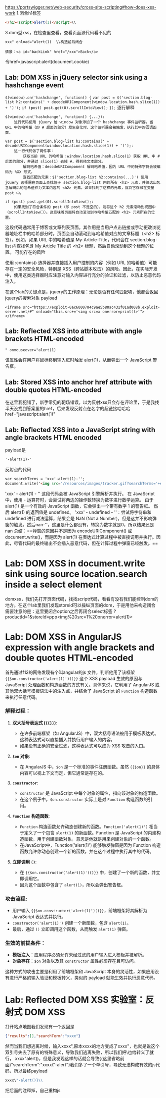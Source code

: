 https://portswigger.net/web-security/cross-site-scripting#how-does-xss-work
1.闭合h1标签
```html
</h1><script>alert(1)</script>\\
```
3.dom型xss，在检查里查看，查看页面源代码看不见的
```html
xxx" onload="alert(1)  \\构造前后闭合
```


```
情景：<a id="backLink" href="/xxx">Back</a>
```
令href=javascript:alert(document.cookie)

## Lab: DOM XSS in jQuery selector sink using a hashchange event
`$(window).on('hashchange', function() {`
    `var post = $('section.blog-list h2:contains(' + decodeURIComponent(window.location.hash.slice(1)) + ')');`
    `if (post) post.get(0).scrollIntoView();`
`});`
逐行解释

    $(window).on('hashchange', function() {...}):
        这行代码使用 jQuery 给 window 对象添加了一个 hashchange 事件监听器。当 URL 中的哈希值（即 # 后面的部分）发生变化时，这个监听器会被触发，执行其中的回调函数。

    var post = $('section.blog-list h2:contains(' + decodeURIComponent(window.location.hash.slice(1)) + ')');:
        这一行代码做了两件事：
            获取当前 URL 的哈希值：window.location.hash.slice(1) 获取 URL 中 # 后面的部分，并通过 slice(1) 去掉 #，得到纯文本部分。
            解码哈希值：decodeURIComponent 解码哈希值，因为 URL 中的特殊字符会被编码为 %XX 形式。
            查找匹配的元素：$('section.blog-list h2:contains(...)') 使用 jQuery 选择器在页面上查找位于 section.blog-list 内的所有 <h2> 元素，并筛选出包含解码后的哈希值作为文本内容的 <h2> 元素。如果找到了这样的元素，就将它存储在变量 post 中。

    if (post) post.get(0).scrollIntoView();:
        如果找到了符合条件的 post（即 post 不是空的），则将这个 h2 元素滚动到视图中（scrollIntoView()）。这意味着页面将自动滚动到与哈希值匹配的 <h2> 元素所在的位置。

这段代码通常用于博客或文章列表页面。其作用是当用户点击链接或手动更改浏览器地址栏中的哈希部分时，页面会自动滚动到与哈希值对应的文章标题（\<h2> 标签）。例如，如果 URL 中的哈希值是 My-Article-Title，代码会在 section.blog-list 内查找包含 My Article Title 的 \<h2> 标题，然后自动滚动到这个标题的位置。
可能存在的风险

使用 :contains() 选择器并直接插入用户控制的内容（例如 URL 的哈希值）可能存在一定的安全风险，特别是 XSS（跨站脚本攻击）的风险。因此，在实际开发中，使用这类选择器时应注意对输入内容进行充分的验证和过滤，以防止恶意代码注入。

在这个lab的关键点是，jquery的工作原理：无论是否有任何匹配项，他都会返回jquery的搜索对象
payload
```
<iframe src="https://exploit-0ac6000704c9ae5b80ac431f01ad008b.exploit-server.net/#" onload="this.src+='<img src=x onerror=print()>'"></iframe>
```

## Lab: Reflected XSS into attribute with angle brackets HTML-encoded
```
" onmouseover="alert(1)
```
该属性会在用户将鼠标移到输入框时触发 alert(1)，从而弹出一个 JavaScript 警告框。
## Lab: Stored XSS into anchor href attribute with double quotes HTML-encoded
在这里我犯错了，新手常见的靶场错误，以为反射xss只会存在评论里，于是我找半天没找到答案里的href，后来发现反射点在名字的超链接哈哈哈
href="javascript:alert(1)"
## Lab: Reflected XSS into a JavaScript string with angle brackets HTML encoded
payload是
```html
'-alert(1)-'
```
反射点的代码
```html
var searchTerms = 'xxx'-alert(1)-'';
document.write('<img src="/resources/images/tracker.gif?searchTerms='+encodeURIComponent(searchTerms)+'">');
```
'xxx' - alert(1) - '' 这段代码会被 JavaScript 引擎解析并执行。
在 JavaScript 中，使用 - 运算符时，会尝试将两边的操作数转换为数字进行数学运算。
由于 alert(1) 是一个有效的 JavaScript 函数，它会弹出一个带有数字 1 的警告框。
然后 alert(1) 的返回值是 undefined。
'xxx' - undefined - ''：尝试将字符串和 undefined 进行减法运算，结果会是 NaN (Not a Number)，但是这并不影响弹窗的触发。然后nan-''，这里是什么都没有，转换为数字就是0，所以结果还是nan
总结：==弹窗的原因并不是因为 encodeURIComponent() 或 document.write()，而是因为 alert(1) 在表达式计算过程中被直接调用并执行。因此，尽管代码的最终输出不会插入恶意代码，但在计算过程中弹窗已经触发。==
# Lab: DOM XSS in document.write sink using source location.search inside a select element
domxss，我们先打开页面代码，找找script代码，看看有没有我们能控制dom的地方。在这个lab里我们发现storeid可以操纵页面的dom，于是用他来构造闭合
需要注意的是：这里要闭合option之后再闭合select标签
?productId=1&storeId=ppp</option></select><img%20src=1%20onerror=alert(1)>

# Lab: DOM XSS in AngularJS expression with angle brackets and double quotes HTML-encoded
首先通过f12的网络发现有个叫angular的js 文件，判断他用了该框架
`{{$on.constructor('alert(1)')()}}` 这个 XSS payload 生效的原因与 JavaScript 处理函数和构造函数的方式有关。具体来说，它利用了 AngularJS 或其他双大括号模板语法中的注入点，并结合了 JavaScript 的 `Function` 构造函数来执行任意代码。

### 解释过程：

1. **双大括号表达式 (`{{}}`)**:
   - 在许多前端框架（如 AngularJS）中，双大括号语法被用于模板表达式。这种表达式可以直接插入并执行用户输入的内容。
   - 如果没有正确的安全过滤，这种表达式可以成为 XSS 攻击的入口。

2. **`$on` 对象**:
   - 在 AngularJS 中，`$on` 是一个标准的事件注册函数。虽然 `{{$on}}` 的具体内容可以视上下文而定，但它通常是存在的。

3. **`constructor`**:
   - `constructor` 是 JavaScript 中每个对象的属性，指向该对象的构造函数。
   - 在这个例子中，`$on.constructor` 实际上是对 `Function` 构造函数的引用。

4. **`Function` 构造函数**:
   - `Function` 构造函数允许动态创建新的函数。`Function('alert(1)')` 相当于定义了一个包含 `alert(1)` 的新函数。Function 是 JavaScript 的内建构造函数，用于创建函数对象，意思是他就是用来创建对象的一个函数。
   - 在JavaScript中，Function('alert(1)') 能够触发弹窗是因为 Function 构造函数允许你动态创建一个新的函数，并在这个过程中执行其中的代码。

5. **立即调用 `()`**:
   - 在 `{{$on.constructor('alert(1)')()}}` 中，创建了一个新的函数，并立即调用它。
   - 因为这个函数中包含了 `alert(1)`，所以会弹出警告框。

### 攻击流程:
- 用户输入 `{{$on.constructor('alert(1)')()}}`，前端框架将其解析为 JavaScript 表达式并执行。
- `constructor('alert(1)')` 创建一个新函数，包含 `alert(1)`。
- 最后，通过 `()` 立即调用这个函数，从而触发 `alert(1)` 弹窗。

### 生效的前提条件：
- **模板注入**：应用程序必须允许未经过滤的用户输入进入模板并被解析。
- **对象存在**：`$on` 对象以及其 `constructor` 属性必须存在且可访问。

这种方式的攻击主要是利用了前端框架和 JavaScript 本身的灵活性，如果应用没有进行严格的输入验证和模板转义，类似的 payload 就能生效并执行恶意代码。
# Lab: Reflected DOM XSS 实验室：反射式 DOM XSS
打开站点地图我们发现有一个返回是
```json
{"results":[],"searchTerm":"xxxx"}
```
然而当我们想逃离时候，输入xxxx",原本xxxx的地方变成了xxxx\"，也就是说这个双引号失去了原有的特殊意义，导致我们逃离失败，所以我们把\也给转义了就行，
xxxx\"alert()，但是我发现这样的话就会导致{(这里省略前面)"searchTerm":"xxxx\\"-alert"}我们多了一个单引号，导致无法构成有效的js代码，所以最终payload
```js
xxxx\"-alert()}\\
```
把后面的注释掉，自己重构js